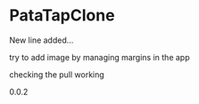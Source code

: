 # PataTapClone
New line added...

try to add image by managing margins in the app

checking the pull working

0.0.2
